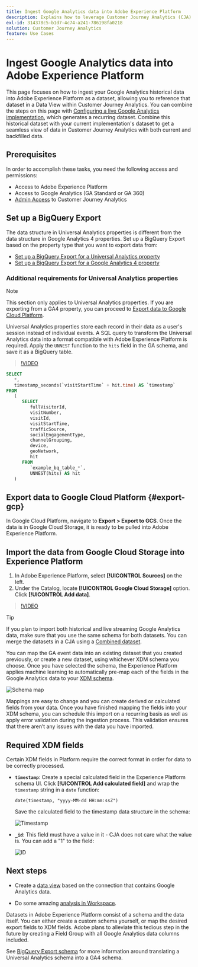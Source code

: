 ```yaml
---
title: Ingest Google Analytics data into Adobe Experience Platform
description: Explains how to leverage Customer Journey Analytics (CJA) to ingest your Google Analytics data into Adobe Experience Platform. 
exl-id: 314378c5-b1d7-4c74-a241-786198fa0218
solution: Customer Journey Analytics
feature: Use Cases
---
```


# Ingest Google Analytics data into Adobe Experience Platform

This page focuses on how to ingest your Google Analytics historical data into Adobe Experience Platform as a dataset, allowing you to reference that dataset in a Data View within Customer Journey Analytics. You can combine the steps on this page with [Configuring a live Google Analytics implementation](overview.md#configure), which generates a recurring dataset. Combine this historical dataset with your current implementation's dataset to get a seamless view of data in Customer Journey Analytics with both current and backfilled data.

## Prerequisites

In order to accomplish these tasks, you need the following access and permissions:

* Access to Adobe Experience Platform
* Access to Google Analytics (GA Standard or GA 360)
* [Admin Access](/help/getting-started/cja-access-control.md) to Customer Journey Analytics

## Set up a BigQuery Export

The data structure in Universal Analytics properties is different from the data structure in Google Analytics 4 properties. Set up a BigQuery Export based on the property type that you want to export data from:

* [Set up a BigQuery Export for a Universal Analytics property](https://support.google.com/analytics/answer/3416092)
* [Set up a BigQuery Export for a Google Analytics 4 property](https://support.google.com/analytics/answer/9823238)

### Additional requirements for Universal Analytics properties

>[!NOTE]
>
>This section only applies to Universal Analytics properties. If you are exporting from a GA4 property, you can proceed to [Export data to Google Cloud Platform](#export-gcp).

Universal Analytics properties store each record in their data as a user's session instead of individual events. A SQL query to transform the Universal Analytics data into a format compatible with Adobe Experience Platform is required. Apply the `UNNEST` function to the `hits` field in the GA schema, and save it as a BigQuery table.

>[!VIDEO](https://video.tv.adobe.com/v/332634)

```sql
SELECT
   *,
   timestamp_seconds(`visitStartTime` + hit.time) AS `timestamp` 
FROM
   (
      SELECT
         fullVisitorId,
         visitNumber,
         visitId,
         visitStartTime,
         trafficSource,
         socialEngagementType,
         channelGrouping,
         device,
         geoNetwork,
         hit 
      FROM
         `example_bq_table_*`,
         UNNEST(hits) AS hit 
   )
```

## Export data to Google Cloud Platform {#export-gcp}

In Google Cloud Platform, navigate to **Export > Export to GCS**. Once the data is in Google Cloud Storage, it is ready to be pulled into Adobe Experience Platform.

## Import the data from Google Cloud Storage into Experience Platform

1. In Adobe Experience Platform, select **[!UICONTROL Sources]** on the left.
1. Under the Catalog, locate **[!UICONTROL Google Cloud Storage]** option. Click **[!UICONTROL Add data]**.

>[!VIDEO](https://video.tv.adobe.com/v/332676)

>[!TIP]
>
>If you plan to import both historical and live streaming Google Analytics data, make sure that you use the same schema for both datasets. You can merge the datasets in a CJA using a [Combined dataset](/help/connections/combined-dataset.md).

You can map the GA event data into an existing dataset that you created previously, or create a new dataset, using whichever XDM schema you choose. Once you have selected the schema, the Experience Platform applies machine learning to automatically pre-map each of the fields in the Google Analytics data to your [XDM schema](https://experienceleague.adobe.com/docs/experience-platform/xdm/home.html#ui).

![Schema map](assets/schema-map.png)

Mappings are easy to change and you can create derived or calculated fields from your data. Once you have finished mapping the fields into your XDM schema, you can schedule this import on a recurring basis as well as apply error validation during the ingestion process. This validation ensures that there aren’t any issues with the data you have imported.

## Required XDM fields

Certain XDM fields in Platform require the correct format in order for data to be correctly processed.

* **`timestamp`**: Create a special calculated field in the Experience Platform schema UI. Click **[!UICONTROL Add calculated field]** and wrap the `timestamp` string in a `date` function:

   `date(timestamp, "yyyy-MM-dd HH:mm:ssZ")`

   Save the calculated field to the timestamp data structure in the schema:

   ![Timestamp](assets/timestamp.png)

* **`_id`**: This field must have a value in it - CJA does not care what the value is. You can add a "1" to the field:

   ![ID](assets/_id.png)

## Next steps

* Create a [data view](https://experienceleague.adobe.com/docs/analytics-platform/using/cja-dataviews/create-dataview.html#cja-dataviews) based on the connection that contains Google Analytics data.

* Do some amazing [analysis in Workspace](/help/use-cases/ga-to-cja-reporting.md).

Datasets in Adobe Experience Platform consist of a schema and the data itself. You can either create a custom schema yourself, or map the desired export fields to XDM fields. Adobe plans to alleviate this tedious step in the future by creating a Field Group with all Google Analytics data columns included.


See [BigQuery Export schema](https://support.google.com/analytics/answer/7029846) for more information around translating a Universal Analytics schema into a GA4 schema.